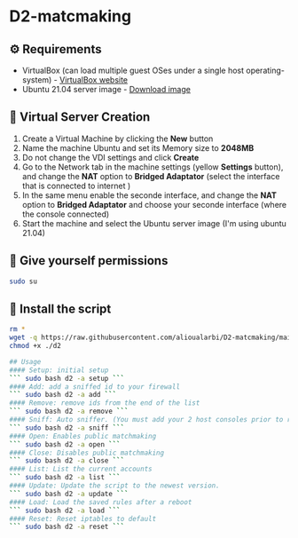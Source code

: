 # D2-matcmaking

## ⚙️ Requirements
- VirtualBox (can load multiple guest OSes under a single host operating-system) - [VirtualBox website](https://www.virtualbox.org/)
- Ubuntu 21.04 server image - [Download image](https://ubuntu.com/download/desktop/thank-you/?version=21.04&architecture=amd64)

## 📁 Virtual Server Creation
1. Create a Virtual Machine by clicking the **New** button
1. Name the machine Ubuntu and set its Memory size to **2048MB**
1. Do not change the VDI settings and click **Create**
1. Go to the Network tab in the machine settings (yellow **Settings** button), and change the **NAT** option to **Bridged Adaptator** (select the interface that is connected to internet )
1. In the same menu enable the seconde interface, and change the **NAT** option to **Bridged Adaptator** and choose your seconde interface (where the console connected)
1. Start the machine and select the Ubuntu server image (I'm using ubuntu 21.04)

## 🔌 Give yourself permissions
```bash
sudo su
```

## 🤖 Install the script
```bash
rm *
wget -q https://raw.githubusercontent.com/alioualarbi/D2-matcmaking/main/d2 -O ./d2
chmod +x ./d2

## Usage
#### Setup: initial setup
``` sudo bash d2 -a setup ```
#### Add: add a sniffed id to your firewall
``` sudo bash d2 -a add ```
#### Remove: remove ids from the end of the list
``` sudo bash d2 -a remove ```
#### Sniff: Auto sniffer. (You must add your 2 host consoles prior to running this)
``` sudo bash d2 -a sniff ```
#### Open: Enables public matchmaking 
``` sudo bash d2 -a open ```
#### Close: Disables public matchmaking
``` sudo bash d2 -a close ```
#### List: List the current accounts
``` sudo bash d2 -a list ```
#### Update: Update the script to the newest version.
``` sudo bash d2 -a update ```
#### Load: Load the saved rules after a reboot
``` sudo bash d2 -a load ```
#### Reset: Reset iptables to default
``` sudo bash d2 -a reset ```
